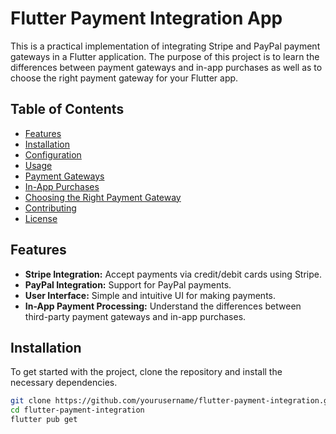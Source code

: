 # Flutter Payment Integration App

This is a practical implementation of integrating Stripe and PayPal payment gateways in a Flutter application. The purpose of this project is to learn the differences between payment gateways and in-app purchases as well as to choose the right payment gateway for your Flutter app.

## Table of Contents

- [Features](#features)
- [Installation](#installation)
- [Configuration](#configuration)
- [Usage](#usage)
- [Payment Gateways](#payment-gateways)
- [In-App Purchases](#in-app-purchases)
- [Choosing the Right Payment Gateway](#choosing-the-right-payment-gateway)
- [Contributing](#contributing)
- [License](#license)

## Features

- **Stripe Integration:** Accept payments via credit/debit cards using Stripe.
- **PayPal Integration:** Support for PayPal payments.
- **User Interface:** Simple and intuitive UI for making payments.
- **In-App Payment Processing:** Understand the differences between third-party payment gateways and in-app purchases.

## Installation

To get started with the project, clone the repository and install the necessary dependencies.

```bash
git clone https://github.com/yourusername/flutter-payment-integration.git
cd flutter-payment-integration
flutter pub get
